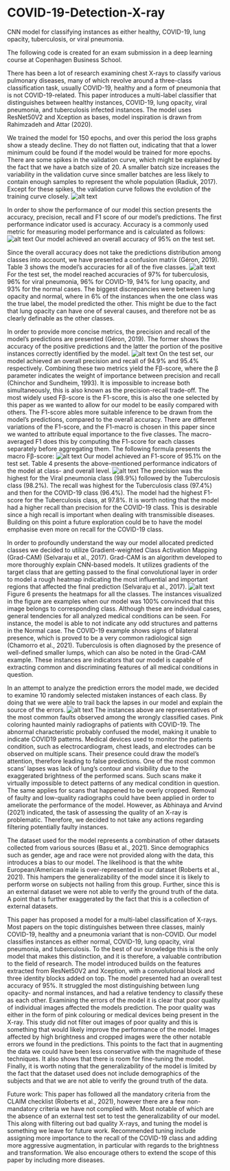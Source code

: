 # COVID-19-Detection-X-ray
CNN model for classifying instances as either healthy, COVID-19, lung opacity, tuberculosis, or viral pneumonia.

The following code is created for an exam submission in a deep learning course at Copenhagen Business School.

There has been a lot of research examining chest X-rays to classify various pulmonary diseases,
many of which revolve around a three-class classification task, usually COVID-19, healthy and
a form of pneumonia that is not COVID-19-related. This paper introduces a multi-label
classifier that distinguishes between healthy instances, COVID-19, lung opacity, viral
pneumonia, and tuberculosis infected instances. The model uses ResNet50V2 and
Xception as bases, model inspiration is drawn from Rahimzadeh and Attar
(2020). 


We trained the model for 150 epochs, and over this period the loss graphs show a steady decline.
They do not flatten out, indicating that that a lower minimum could be found if the model
would be trained for more epochs. There are some spikes in the validation curve, which might
be explained by the fact that we have a batch size of 20. A smaller batch size increases the
variability in the validation curve since smaller batches are less likely to contain enough samples
to represent the whole population (Radiuk, 2017). Except for these spikes, the validation curve
follows the evolution of the training curve closely.
![alt text](https://user-images.githubusercontent.com/64472833/175812140-ee670e9c-9270-4cb2-96b3-fc7ffc3b39b5.png)


In order to show the performance of our model this section presents the accuracy, precision, recall
and F1 score of our model’s predictions. The first performance indicator used is accuracy. 
Accuracy is a commonly used metric for measuring model performance and is calculated as follows:
![alt text](https://user-images.githubusercontent.com/64472833/175812191-4480b71e-2bd8-47ae-ad85-0798315525b8.png)
Our model achieved an overall accuracy of 95% on the test set.


Since the overall accuracy does not take the predictions distribution among classes into account,
we have presented a confusion matrix (Géron, 2019). Table 3 shows the model’s accuracies for
all of the five classes.
![alt text](https://user-images.githubusercontent.com/64472833/175812341-23545ef2-ee90-4b99-9a34-1c9b8d319c64.png)
For the test set, the model reached accuracies of 97% for tuberculosis, 96% for viral pneumonia, 96% for COVID-19, 94% for lung opacity, and 93% for the normal cases. The biggest discrepancies were between lung opacity and normal, where in 6% of the instances when the one
class was the true label, the model predicted the other. This might be due to the fact that lung
opacity can have one of several causes, and therefore not be as clearly definable as the other
classes.


In order to provide more concise metrics, the precision and recall of the model’s predictions
are presented (Géron, 2019). The former shows the accuracy of the positive predictions and the
latter the portion of the positive instances correctly identified by the model.
![alt text](https://user-images.githubusercontent.com/64472833/175812258-dbf94e62-1870-4c66-bb48-64f82330db46.png)
On the test set, our model achieved an overall precision and recall of 94.9% and 95.4% respectively.
Combining these two metrics yield the Fβ-score, where the β parameter indicates the weight
of importance between precision and recall (Chinchor and Sundheim, 1993). It is impossible 
to increase both simultaneously, this is also known as the precision-recall trade-off. The most
widely used Fβ-score is the F1-score, this is also the one selected by this paper as we wanted
to allow for our model to be easily compared with others. The F1-score ables more suitable
inference to be drawn from the model’s predictions, compared to the overall accuracy. There are
different variations of the F1-score, and the F1-macro is chosen in this paper since we wanted to
attribute equal importance to the five classes. The macro-averaged F1 does this by computing
the F1-score for each classes separately before aggregating them. The following formula presents
the macro Fβ-score:
![alt text](https://user-images.githubusercontent.com/64472833/175812297-281dcfd5-fb4f-4905-b9a9-0083d2d991c9.png)
Our model achieved an F1-score of 95.1% on the test set.
Table 4 presents the above-mentioned performance indicators of the model at class- and overall
level.
![alt text](https://user-images.githubusercontent.com/64472833/175812326-899d8414-7c5a-44aa-89e4-4df4802dce5f.png)
The precision was the highest for the Viral pneumonia class (98.9%) followed by the Tuberculosis class (98.2%). The recall was highest for the Tuberculosis class (97.4%) and then for the COVID-19 class (96.4%). The model had the highest F1-score for the Tuberculosis class, at
97.8%. It is worth noting that the model had a higher recall than precision for the COVID-19
class. This is desirable since a high recall is important when dealing with transmissible diseases.
Building on this point a future exploration could be to have the model emphasise even more on
recall for the COVID-19 class.


In order to profoundly understand the way our model allocated predicted classes we decided
to utilize Gradient-weighted Class Activation Mapping (Grad-CAM) (Selvaraju et al., 2017).
Grad-CAM is an algorithm developed to more thoroughly explain CNN-based models. It utilizes
gradients of the target class that are getting passed to the final convolutional layer in order to
model a rough heatmap indicating the most influential and important regions that affected the
final prediction (Selvaraju et al., 2017).
![alt text](https://user-images.githubusercontent.com/64472833/175812392-45d48879-a994-4035-8a70-95cc5ebceba0.png)
Figure 6 presents the heatmaps for all the classes. The instances visualized in the figure are examples when our model was 100% convinced that
this image belongs to corresponding class. Although these are individual cases, general tendencies for all analyzed medical conditions can be seen.
For instance, the model is able to not indicate any odd structures and patterns in the Normal case. The COVID-19 example shows signs of bilateral presence, which is proved to be a very common radiological sign (Chamorro et al., 2021). Tuberculosis is often diagnosed by the presence
of well-defined smaller lumps, which can also be noted in the Grad-CAM example. These instances are indicators that our model is capable of extracting common and discriminating features of all medical conditions in question.


In an attempt to analyze the prediction errors the model made, we decided to examine 10
randomly selected mistaken instances of each class. By doing that we were able to trail back
the lapses in our model and explain the source of the errors.
![alt text](https://user-images.githubusercontent.com/64472833/175812822-54bf620f-61e5-4514-a967-d043279ac3d6.png)
The instances above are representatives of the most common faults observed among the
wrongly classified cases. Pink coloring haunted mainly radiographs of patients with COVID-19.
The abnormal characteristic probably confused the model, making it unable to indicate COVID19 patterns. Medical devices used to monitor the patients condition, such as electrocardiogram, chest leads, and electrodes can be observed on multiple scans. Their presence could draw the
model’s attention, therefore leading to false predictions. One of the most common scans’ lapses
was lack of lung’s contour and visibility due to the exaggerated brightness of the performed
scans. Such scans make it virtually impossible to detect patterns of any medical condition in
question. The same applies for scans that happened to be overly cropped. Removal of faulty
and low-quality radiographs could have been applied in order to ameliorate the performance of
the model. However, as Abhinaya and Arvind (2021) indicated, the task of assessing the quality
of an X-ray is problematic. Therefore, we decided to not take any actions regarding filtering
potentially faulty instances.


The dataset used for the model represents a combination of other datasets collected
from various sources (Basu et al., 2021). Since demographics such as gender, age and race were
not provided along with the data, this introduces a bias to our model. The likelihood is that
the white European/American male is over-represented in our dataset (Roberts et al., 2021).
This hampers the generalizability of the model since it is likely to perform worse on subjects not
hailing from this group. Further, since this is an external dataset we were not able to verify the
ground truth of the data. A point that is further exaggerated by the fact that this is a collection
of external datasets.


This paper has proposed a model for a multi-label classification of X-rays. Most papers on the
topic distinguishes between three classes, mainly COVID-19, healthy and a pneumonia variant
that is non-COVID. Our model classifies instances as either normal, COVID-19, lung opacity,
viral pneumonia, and tuberculosis. To the best of our knowledge this is the only model that
makes this distinction, and it is therefore, a valuable contribution to the field of research. The
model introduced builds on the features extracted from ResNet50V2 and Xception, with a
convolutional block and three identity blocks added on top. The model presented had an overall
test accuracy of 95%. It struggled the most distinguishing between lung opacity- and normal
instances, and had a relative tendency to classify these as each other. Examining the errors
of the model it is clear that poor quality of individual images affected the models prediction.
The poor quality was either in the form of pink colouring or medical devices being present
in the X-ray. This study did not filter out images of poor quality and this is something that
would likely improve the performance of the model. Images affected by high brightness and
cropped images were the other notable errors we found in the predictions. This points to the
fact that in augmenting the data we could have been less conservative with the magnitude of
these techniques. It also shows that there is room for fine-tuning the model. Finally, it is worth
noting that the generalizability of the model is limited by the fact that the dataset used does
not include demographics of the subjects and that we are not able to verify the ground truth of
the data.


Future work:
This paper has followed all the mandatory criteria from the CLAIM checklist (Roberts et al.,
2021), however there are a few non-mandatory criteria we have not complied with. Most notable
of which are the absence of an external test set to test the generalizability of our model. This
along with filtering out bad quality X-rays, and tuning the model is something we leave for future
work. Recommended tuning include assigning more importance to the recall of the COVID-19
class and adding more aggressive augmentation, in particular with regards to the brightness and
transformation. We also encourage others to extend the scope of this paper by including more
diseases.






